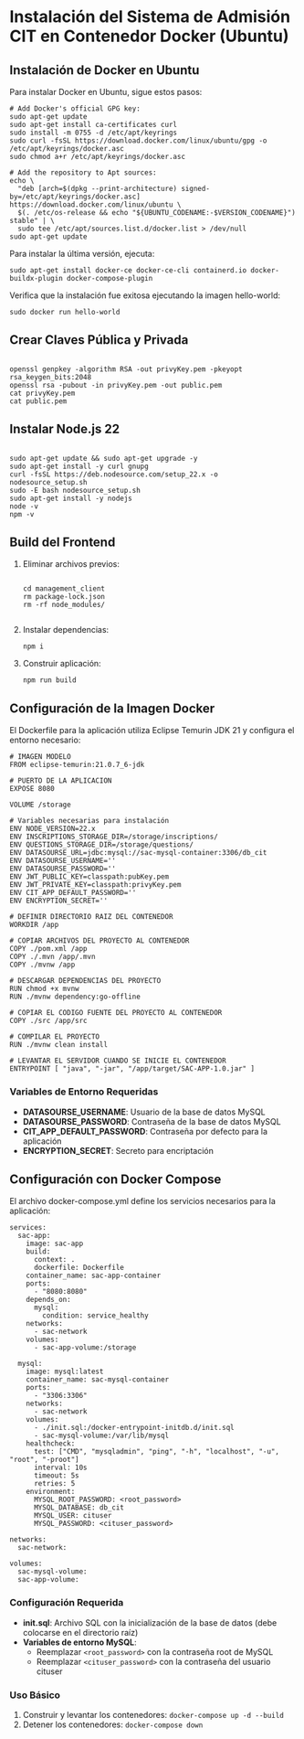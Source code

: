 <h1>Instalación del Sistema de Admisión CIT en Contenedor Docker (Ubuntu)</h1>

<h2>Instalación de Docker en Ubuntu</h2>

<p>Para instalar Docker en Ubuntu, sigue estos pasos:</p>

<pre><code># Add Docker's official GPG key:
sudo apt-get update
sudo apt-get install ca-certificates curl
sudo install -m 0755 -d /etc/apt/keyrings
sudo curl -fsSL https://download.docker.com/linux/ubuntu/gpg -o /etc/apt/keyrings/docker.asc
sudo chmod a+r /etc/apt/keyrings/docker.asc

# Add the repository to Apt sources:
echo \
  "deb [arch=$(dpkg --print-architecture) signed-by=/etc/apt/keyrings/docker.asc] https://download.docker.com/linux/ubuntu \
  $(. /etc/os-release && echo "${UBUNTU_CODENAME:-$VERSION_CODENAME}") stable" | \
  sudo tee /etc/apt/sources.list.d/docker.list > /dev/null
sudo apt-get update
</code></pre>

<p>Para instalar la última versión, ejecuta:</p>

<pre><code>sudo apt-get install docker-ce docker-ce-cli containerd.io docker-buildx-plugin docker-compose-plugin
</code></pre>

<p>Verifica que la instalación fue exitosa ejecutando la imagen hello-world:</p>

<pre><code>sudo docker run hello-world
</code></pre>

<h2>Crear Claves Pública y Privada</h2>
<pre><code>
openssl genpkey -algorithm RSA -out privyKey.pem -pkeyopt rsa_keygen_bits:2048
openssl rsa -pubout -in privyKey.pem -out public.pem
cat privyKey.pem
cat public.pem
</code></pre>

<h2>Instalar Node.js 22</h2>
<pre><code>
sudo apt-get update && sudo apt-get upgrade -y
sudo apt-get install -y curl gnupg
curl -fsSL https://deb.nodesource.com/setup_22.x -o nodesource_setup.sh
sudo -E bash nodesource_setup.sh
sudo apt-get install -y nodejs
node -v
npm -v
</code></pre>

<h2>Build del Frontend</h2>
<ol>
  <li>Eliminar archivos previos:
    <pre><code>
cd management_client
rm package-lock.json
rm -rf node_modules/
    </code></pre>
  </li>
  <li>Instalar dependencias:
    <pre><code>npm i</code></pre>
  </li>
  <li>Construir aplicación:
    <pre><code>npm run build</code></pre>
  </li>
</ol>

<h2>Configuración de la Imagen Docker</h2>

<p>El Dockerfile para la aplicación utiliza Eclipse Temurin JDK 21 y configura el entorno necesario:</p>

<pre><code># IMAGEN MODELO
FROM eclipse-temurin:21.0.7_6-jdk

# PUERTO DE LA APLICACION
EXPOSE 8080

VOLUME /storage

# Variables necesarias para instalación
ENV NODE_VERSION=22.x
ENV INSCRIPTIONS_STORAGE_DIR=/storage/inscriptions/
ENV QUESTIONS_STORAGE_DIR=/storage/questions/
ENV DATASOURSE_URL=jdbc:mysql://sac-mysql-container:3306/db_cit
ENV DATASOURSE_USERNAME=''
ENV DATASOURSE_PASSWORD=''
ENV JWT_PUBLIC_KEY=classpath:pubKey.pem
ENV JWT_PRIVATE_KEY=classpath:privyKey.pem
ENV CIT_APP_DEFAULT_PASSWORD=''
ENV ENCRYPTION_SECRET=''

# DEFINIR DIRECTORIO RAIZ DEL CONTENEDOR
WORKDIR /app

# COPIAR ARCHIVOS DEL PROYECTO AL CONTENEDOR
COPY ./pom.xml /app
COPY ./.mvn /app/.mvn
COPY ./mvnw /app

# DESCARGAR DEPENDENCIAS DEL PROYECTO
RUN chmod +x mvnw
RUN ./mvnw dependency:go-offline

# COPIAR EL CODIGO FUENTE DEL PROYECTO AL CONTENEDOR
COPY ./src /app/src

# COMPILAR EL PROYECTO
RUN ./mvnw clean install

# LEVANTAR EL SERVIDOR CUANDO SE INICIE EL CONTENEDOR
ENTRYPOINT [ "java", "-jar", "/app/target/SAC-APP-1.0.jar" ]
</code></pre>

<h3>Variables de Entorno Requeridas</h3>
<ul>
  <li><strong>DATASOURSE_USERNAME</strong>: Usuario de la base de datos MySQL</li>
  <li><strong>DATASOURSE_PASSWORD</strong>: Contraseña de la base de datos MySQL</li>
  <li><strong>CIT_APP_DEFAULT_PASSWORD</strong>: Contraseña por defecto para la aplicación</li>
  <li><strong>ENCRYPTION_SECRET</strong>: Secreto para encriptación</li>
</ul>

<h2>Configuración con Docker Compose</h2>

<p>El archivo docker-compose.yml define los servicios necesarios para la aplicación:</p>

<pre><code>services:
  sac-app:
    image: sac-app
    build:
      context: .
      dockerfile: Dockerfile
    container_name: sac-app-container
    ports:
      - "8080:8080"
    depends_on:
      mysql:
        condition: service_healthy
    networks:
      - sac-network
    volumes:
      - sac-app-volume:/storage

  mysql:
    image: mysql:latest
    container_name: sac-mysql-container
    ports:
      - "3306:3306"
    networks:
      - sac-network
    volumes:
      - ./init.sql:/docker-entrypoint-initdb.d/init.sql
      - sac-mysql-volume:/var/lib/mysql
    healthcheck:
      test: ["CMD", "mysqladmin", "ping", "-h", "localhost", "-u", "root", "-proot"]
      interval: 10s
      timeout: 5s
      retries: 5
    environment:
      MYSQL_ROOT_PASSWORD: &lt;root_password&gt;
      MYSQL_DATABASE: db_cit
      MYSQL_USER: cituser
      MYSQL_PASSWORD: &lt;cituser_password&gt;

networks:
  sac-network:

volumes:
  sac-mysql-volume:
  sac-app-volume:
</code></pre>

<h3>Configuración Requerida</h3>
<ul>
  <li><strong>init.sql</strong>: Archivo SQL con la inicialización de la base de datos (debe colocarse en el directorio raíz)</li>
  <li><strong>Variables de entorno MySQL</strong>:
    <ul>
      <li>Reemplazar <code>&lt;root_password&gt;</code> con la contraseña root de MySQL</li>
      <li>Reemplazar <code>&lt;cituser_password&gt;</code> con la contraseña del usuario cituser</li>
    </ul>
  </li>
</ul>

<h3>Uso Básico</h3>
<ol>
  <li>Construir y levantar los contenedores: <code>docker-compose up -d --build</code></li>
  <li>Detener los contenedores: <code>docker-compose down</code></li>
</ol>

